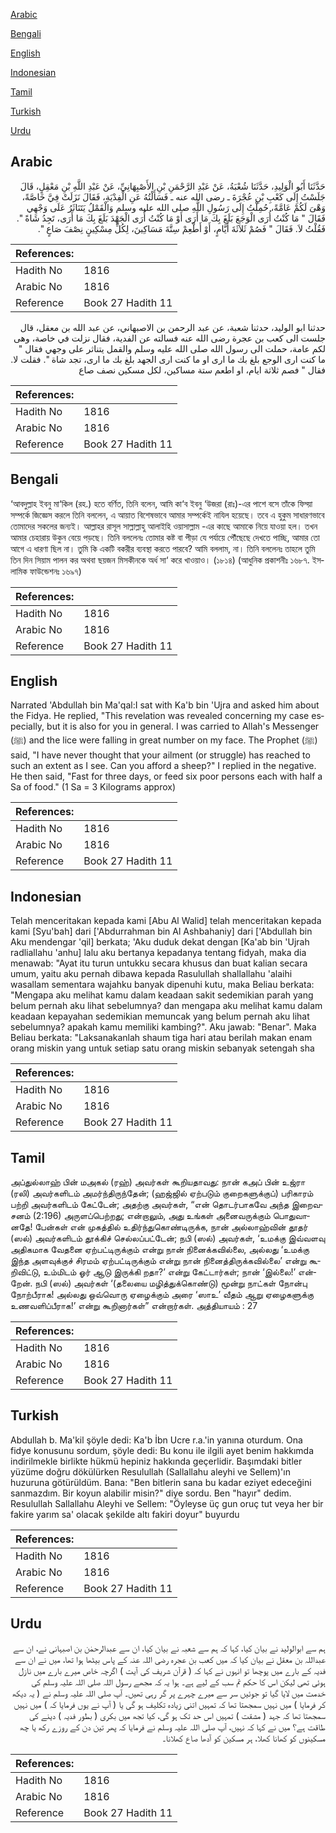 [Arabic](#arabic)

[Bengali](#bengali)

[English](#english)

[Indonesian](#indonesian)

[Tamil](#tamil)

[Turkish](#turkish)

[Urdu](#urdu)

## Arabic


<div dir="rtl" lang="ar" style={{fontSize:'larger',backgroundColor:'#f8f9fa',padding:20}}>
حَدَّثَنَا أَبُو الْوَلِيدِ، حَدَّثَنَا شُعْبَةُ، عَنْ عَبْدِ الرَّحْمَنِ بْنِ الأَصْبِهَانِيِّ، عَنْ عَبْدِ اللَّهِ بْنِ مَعْقِلٍ، قَالَ جَلَسْتُ إِلَى كَعْبِ بْنِ عُجْرَةَ ـ رضى الله عنه ـ فَسَأَلْتُهُ عَنِ الْفِدْيَةِ، فَقَالَ نَزَلَتْ فِيَّ خَاصَّةً، وَهْىَ لَكُمْ عَامَّةً، حُمِلْتُ إِلَى رَسُولِ اللَّهِ صلى الله عليه وسلم وَالْقَمْلُ يَتَنَاثَرُ عَلَى وَجْهِي فَقَالَ ‏"‏ مَا كُنْتُ أُرَى الْوَجَعَ بَلَغَ بِكَ مَا أَرَى أَوْ مَا كُنْتُ أُرَى الْجَهْدَ بَلَغَ بِكَ مَا أَرَى، تَجِدُ شَاةً ‏"‏‏.‏ فَقُلْتُ لاَ‏.‏ فَقَالَ ‏"‏ فَصُمْ ثَلاَثَةَ أَيَّامٍ، أَوْ أَطْعِمْ سِتَّةَ مَسَاكِينَ، لِكُلِّ مِسْكِينٍ نِصْفَ صَاعٍ ‏"‏‏.‏
</div>
<div style={{backgroundColor:'#f8f9fa',padding:20, marginBottom: 10}}><table> <thead> <tr> <th>References:</th> <th></th> </tr> </thead> <tbody><tr><td>Hadith No</td><td>1816</td></tr><tr><td>Arabic No</td><td>1816</td></tr><tr><td>Reference</td><td>Book 27 Hadith 11</td></tr></tbody></table></div>


<div dir="rtl" lang="ar" style={{fontSize:'larger',backgroundColor:'#f8f9fa',padding:20}}>
حدثنا ابو الوليد، حدثنا شعبة، عن عبد الرحمن بن الاصبهاني، عن عبد الله بن معقل، قال جلست الى كعب بن عجرة رضى الله عنه فسالته عن الفدية، فقال نزلت في خاصة، وهى لكم عامة، حملت الى رسول الله صلى الله عليه وسلم والقمل يتناثر على وجهي فقال " ما كنت ارى الوجع بلغ بك ما ارى او ما كنت ارى الجهد بلغ بك ما ارى، تجد شاة ". فقلت لا. فقال " فصم ثلاثة ايام، او اطعم ستة مساكين، لكل مسكين نصف صاع
</div>
<div style={{backgroundColor:'#f8f9fa',padding:20, marginBottom: 10}}><table> <thead> <tr> <th>References:</th> <th></th> </tr> </thead> <tbody><tr><td>Hadith No</td><td>1816</td></tr><tr><td>Arabic No</td><td>1816</td></tr><tr><td>Reference</td><td>Book 27 Hadith 11</td></tr></tbody></table></div>

## Bengali


<div dir="ltr" lang="bn" style={{fontSize:'larger',backgroundColor:'#f8f9fa',padding:20}}>
‘আবদুল্লাহ ইবনু মা‘কিল (রহ.) হতে বর্ণিত, তিনি বলেন, আমি কা‘ব ইবনু ‘উজরা (রাঃ)-এর পাশে বসে তাঁকে ফিদ্য়া সম্পর্কে জিজ্ঞেস করলে তিনি বললেন, এ আয়াত বিশেষভাবে আমার সম্পর্কেই নাযিল হয়েছে। তবে এ হুকুম সাধারণভাবে তোমাদের সকলের জন্যই। আল্লাহর রাসূল সাল্লাল্লাহু আলাইহি ওয়াসাল্লাম -এর কাছে আমাকে নিয়ে যাওয়া হল। তখন আমার চেহারায় উকুন বেয়ে পড়ছে। তিনি বললেনঃ তোমার কষ্ট বা পীড়া যে পর্যায়ে পৌঁছেছে দেখতে পাচ্ছি, আমার তো আগে এ ধারণা ছিল না। তুমি কি একটি বকরীর ব্যবস্থা করতে পারবে? আমি বললাম, না। তিনি বললেনঃ তাহলে তুমি তিন দিন সিয়াম পালন কর অথবা ছয়জন মিসকীনকে অর্ধ সা‘ করে খাওয়াও। (১৮১৪) (আধুনিক প্রকাশনীঃ ১৬৮৭. ইসলামিক ফাউন্ডেশনঃ ১৬৯৭)
</div>
<div style={{backgroundColor:'#f8f9fa',padding:20, marginBottom: 10}}><table> <thead> <tr> <th>References:</th> <th></th> </tr> </thead> <tbody><tr><td>Hadith No</td><td>1816</td></tr><tr><td>Arabic No</td><td>1816</td></tr><tr><td>Reference</td><td>Book 27 Hadith 11</td></tr></tbody></table></div>

## English


<div dir="ltr" lang="en" style={{fontSize:'larger',backgroundColor:'#f8f9fa',padding:20}}>
Narrated 'Abdullah bin Ma'qal:I sat with Ka'b bin 'Ujra and asked him about the Fidya. He replied, "This revelation was revealed concerning my case especially, but it is also for you in general. I was carried to Allah's Messenger (ﷺ) and the lice were falling in great number on my face. The Prophet (ﷺ) said, "I have never thought that your ailment (or struggle) has reached to such an extent as I see. Can you afford a sheep?" I replied in the negative. He then said, "Fast for three days, or feed six poor persons each with half a Sa of food." (1 Sa = 3 Kilograms approx)
</div>
<div style={{backgroundColor:'#f8f9fa',padding:20, marginBottom: 10}}><table> <thead> <tr> <th>References:</th> <th></th> </tr> </thead> <tbody><tr><td>Hadith No</td><td>1816</td></tr><tr><td>Arabic No</td><td>1816</td></tr><tr><td>Reference</td><td>Book 27 Hadith 11</td></tr></tbody></table></div>

## Indonesian


<div dir="ltr" lang="id" style={{fontSize:'larger',backgroundColor:'#f8f9fa',padding:20}}>
Telah menceritakan kepada kami [Abu Al Walid] telah menceritakan kepada kami [Syu'bah] dari ['Abdurrahman bin Al Ashbahaniy] dari ['Abdullah bin Aku mendengar 'qil] berkata; 'Aku duduk dekat dengan [Ka'ab bin 'Ujrah radliallahu 'anhu] lalu aku bertanya kepadanya tentang fidyah, maka dia menawab: "Ayat itu turun untukku secara khusus dan buat kalian secara umum, yaitu aku pernah dibawa kepada Rasulullah shallallahu 'alaihi wasallam sementara wajahku banyak dipenuhi kutu, maka Beliau berkata: "Mengapa aku melihat kamu dalam keadaan sakit sedemikian parah yang belum pernah aku lihat sebelumnya? dan mengapa aku melihat kamu dalam keadaan kepayahan sedemikian memuncak yang belum pernah aku lihat sebelumnya? apakah kamu memiliki kambing?". Aku jawab: "Benar". Maka Beliau berkata: "Laksanakanlah shaum tiga hari atau berilah makan enam orang miskin yang untuk setiap satu orang miskin sebanyak setengah sha
</div>
<div style={{backgroundColor:'#f8f9fa',padding:20, marginBottom: 10}}><table> <thead> <tr> <th>References:</th> <th></th> </tr> </thead> <tbody><tr><td>Hadith No</td><td>1816</td></tr><tr><td>Arabic No</td><td>1816</td></tr><tr><td>Reference</td><td>Book 27 Hadith 11</td></tr></tbody></table></div>

## Tamil


<div dir="ltr" lang="ta" style={{fontSize:'larger',backgroundColor:'#f8f9fa',padding:20}}>
அப்துல்லாஹ் பின் மஅகல் (ரஹ்) அவர்கள் கூறியதாவது: நான் கஅப் பின் உஜ்ரா (ரலி) அவர்களிடம் அமர்ந்திருந்தேன்; (ஹஜ்ஜில் ஏற்படும் குறைகளுக்குப்) பரிகாரம் பற்றி அவர்களிடம் கேட்டேன்; அதற்கு அவர்கள், “என் தொடர்பாகவே அந்த இறைவசனம் (2:196) அருளப்பெற்றது; என்றாலும், அது உங்கள் அனைவருக்கும் பொதுவானதே! பேன்கள் என் முகத்தில் உதிர்ந்துகொண்டிருக்க, நான் அல்லாஹ்வின் தூதர் (ஸல்) அவர்களிடம் தூக்கிச் செல்லப்பட்டேன்; நபி (ஸல்) அவர்கள், ‘உமக்கு இவ்வளவு அதிகமாக வேதனை ஏற்பட்டிருக்கும் என்று நான் நினைக்கவில்லை, அல்லது ‘உமக்கு இந்த அளவுக்குச் சிரமம் ஏற்பட்டிருக்கும் என்று நான் நினைத்திருக்கவில்லை’ என்று கூறிவிட்டு, உம்மிடம் ஓர் ஆடு இருக்கி றதா?’ என்று கேட்டார்கள்; நான் ‘இல்லை!’ என்றேன். நபி (ஸல்) அவர்கள் ‘(தலையை மழித்துக்கொண்டு) மூன்று நாட்கள் நோன்பு நோற்பீராக! அல்லது ஒவ்வொரு ஏழைக்கும் அரை ‘ஸாஉ’ வீதம் ஆறு ஏழைகளுக்கு உணவளிப்பீராக!’ என்று கூறினார்கள்” என்றார்கள். அத்தியாயம் : 27
</div>
<div style={{backgroundColor:'#f8f9fa',padding:20, marginBottom: 10}}><table> <thead> <tr> <th>References:</th> <th></th> </tr> </thead> <tbody><tr><td>Hadith No</td><td>1816</td></tr><tr><td>Arabic No</td><td>1816</td></tr><tr><td>Reference</td><td>Book 27 Hadith 11</td></tr></tbody></table></div>

## Turkish


<div dir="ltr" lang="tr" style={{fontSize:'larger',backgroundColor:'#f8f9fa',padding:20}}>
Abdullah b. Ma'kil şöyle dedi: Ka'b İbn Ucre r.a.'in yanına oturdum. Ona fidye konusunu sordum, şöyle dedi: Bu konu ile ilgili ayet benim hakkımda indirilmekle birlikte hükmü hepiniz hakkında geçerlidir. Başımdaki bitler yüzüme doğru dökülürken Resulullah (Sallallahu aleyhi ve Sellem)'ın huzuruna götürüldüm. Bana: "Ben bitlerin sana bu kadar eziyet edeceğini sanmazdım. Bir koyun alabilir misin?" diye sordu. Ben "hayır" dedim. Resulullah Sallallahu Aleyhi ve Sellem: "Öyleyse üç gun oruç tut veya her bir fakire yarım sa' olacak şekilde altı fakiri doyur" buyurdu
</div>
<div style={{backgroundColor:'#f8f9fa',padding:20, marginBottom: 10}}><table> <thead> <tr> <th>References:</th> <th></th> </tr> </thead> <tbody><tr><td>Hadith No</td><td>1816</td></tr><tr><td>Arabic No</td><td>1816</td></tr><tr><td>Reference</td><td>Book 27 Hadith 11</td></tr></tbody></table></div>

## Urdu


<div dir="rtl" lang="ur" style={{fontSize:'larger',backgroundColor:'#f8f9fa',padding:20}}>
ہم سے ابوالولید نے بیان کیا، کہا کہ ہم سے شعبہ نے بیان کیا، ان سے عبدالرحمٰن بن اصبہانی نے، ان سے عبداللہ بن معقل نے بیان کیا کہ میں کعب بن عجرہ رضی اللہ عنہ کے پاس بیٹھا ہوا تھا، میں نے ان سے فدیہ کے بارے میں پوچھا تو انہوں نے کہا کہ ( قرآن شریف کی آیت ) اگرچہ خاص میرے بارے میں نازل ہوئی تھی لیکن اس کا حکم تم سب کے لیے ہے۔ ہوا یہ کہ مجھے رسول اللہ صلی اللہ علیہ وسلم کی خدمت میں لایا گیا تو جوئیں سر سے میرے چہرے پر گر رہی تھیں۔ آپ صلی اللہ علیہ وسلم نے ( یہ دیکھ کر فرمایا ) میں نہیں سمجھتا تھا کہ تمہیں اتنی زیادہ تکلیف ہو گی یا ( آپ نے یوں فرمایا کہ ) میں نہیں سمجھتا تھا کہ جہد ( مشقت ) تمہیں اس حد تک ہو گی، کیا تجھ میں بکری ( بطور فدیہ ) دینے کی طاقت ہے؟ میں نے کہا کہ نہیں، آپ صلی اللہ علیہ وسلم نے فرمایا کہ پھر تین دن کے روزے رکھ یا چھ مسکینوں کو کھانا کھلا، ہر مسکین کو آدھا صاع کھلانا۔
</div>
<div style={{backgroundColor:'#f8f9fa',padding:20, marginBottom: 10}}><table> <thead> <tr> <th>References:</th> <th></th> </tr> </thead> <tbody><tr><td>Hadith No</td><td>1816</td></tr><tr><td>Arabic No</td><td>1816</td></tr><tr><td>Reference</td><td>Book 27 Hadith 11</td></tr></tbody></table></div>